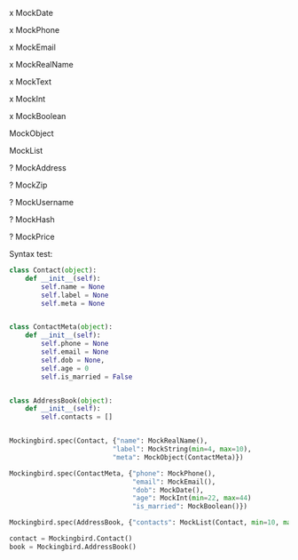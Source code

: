 x MockDate

x MockPhone

x MockEmail

x MockRealName

x MockText

x MockInt

x MockBoolean

MockObject

MockList

? MockAddress

? MockZip

? MockUsername

? MockHash

? MockPrice

Syntax test:

```python
class Contact(object):
    def __init__(self):
        self.name = None
        self.label = None
        self.meta = None


class ContactMeta(object):
    def __init__(self):
        self.phone = None
        self.email = None
        self.dob = None,
        self.age = 0
        self.is_married = False


class AddressBook(object):
    def __init__(self):
        self.contacts = []


Mockingbird.spec(Contact, {"name": MockRealName(),
                          "label": MockString(min=4, max=10),
                          "meta": MockObject(ContactMeta)})

Mockingbird.spec(ContactMeta, {"phone": MockPhone(),
                               "email": MockEmail(),
                               "dob": MockDate(),
                               "age": MockInt(min=22, max=44)
                               "is_married": MockBoolean()})

Mockingbird.spec(AddressBook, {"contacts": MockList(Contact, min=10, max=20)})

contact = Mockingbird.Contact()
book = Mockingbird.AddressBook()
```

